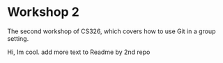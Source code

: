 # Workshop 2

The second workshop of CS326, which covers how to use Git in a group setting.

Hi, Im cool.
add more text to Readme by 2nd repo

